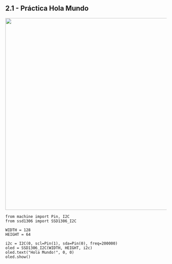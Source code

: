 ## 2.1 - Práctica Hola Mundo

 <img src="https://scontent.ftij5-1.fna.fbcdn.net/v/t1.15752-9/370211712_702032104719134_6626550141145375390_n.jpg?_nc_cat=110&ccb=1-7&_nc_sid=8cd0a2&_nc_eui2=AeG1vCfvSbqEBYpWp4PkX1RJ7wuuBa9K8MfvC64Fr0rwx1umi5WXcMWFfu38QwJY8xCCsrg7UBoS3fAME-YQ7rWD&_nc_ohc=hPtg7o2L218AX88pAdB&_nc_ht=scontent.ftij5-1.fna&oh=03_AdRhgT6smaYEiGW6jWLOKSLNMfwXljsKxh3oSCTPtTeXRw&oe=654DAFA8" width="600" height="600" />
    
```
from machine import Pin, I2C
from ssd1306 import SSD1306_I2C

WIDTH = 128
HEIGHT = 64

i2c = I2C(0, scl=Pin(1), sda=Pin(0), freq=200000)
oled = SSD1306_I2C(WIDTH, HEIGHT, i2c)
oled.text("Hola Mundo!", 0, 0)
oled.show()
```


